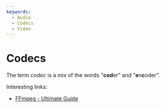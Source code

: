 ```yaml
---
keywords:
  - Audio
  - Codecs
  - Video
---
```


# Codecs

The term _codec_ is a mix of the words "<strong>cod</strong>er" and
"<strong>e</strong>n<strong>c</strong>oder".

Interesting links:

- [FFmpeg - Ultimate Guide](https://img.ly/blog/ultimate-guide-to-ffmpeg/)
